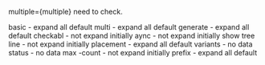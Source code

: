 multiple={multiple} need to check.


basic - expand all default
multi - expand all default
generate - expand all default
checkabl - not expand initially
aync - not expand initially
show tree line - not expand initially
placement - expand all default
variants - no data
status - no data
max -count - not expand initially
prefix - expand all default

